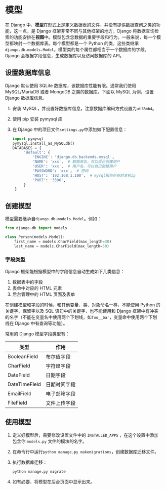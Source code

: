 # 模型

在 Django 中，**模型**在形式上是定义数据表的文件，并没有提供数据查询之类的功能，这一点，是 Django 框架非常不同与其他框架的地方，Django 将数据查询检索的功能安排在**视图**中。模型包含您数据的重要字段和行为。一般来说，每一个模型都映射一个数据库表。每个模型都是一个 Python 的类，这些类继承 `django.db.models.Model`，模型类的每个属性都相当于一个数据库的字段。Django 会根据字段信息，生成数据库以及访问数据库的 API。

## 设置数据库信息

Django 默认使用 SQLite 数据库，该数据库性能有限。通常我们使用 MySQL/MariaDB 或者 MongoDB 之类的数据库。下面以 MySQL 为例，设置 Django 数据库信息。

1. 安装 MySQL，并设置好数据库信息，注意数据库编码方式设置为`utf8mb4`。
2. 使用 pip 安装 pymysql 库
3. 在 Django 中的项目文件`settings.py`中添加如下配置信息：

   ```python
   import pymysql
   pymysql.install_as_MySQLdb()
   DATABASES = {
        'default': {
            'ENGINE': 'django.db.backends.mysql',
            'NAME': 'xxx',  # 数据库名，可以自己创建用户
            'USER': 'xxx',  # 用户名，可以自己创建用户
            'PASSWORD': 'xxx',  # 密码
            'HOST': '192.168.1.108',  # mysql服务所在的主机ip
            'PORT': '3306',
        }
    }
    ```

## 创建模型

模型需要继承自`django.db.models.Model`。例如：

```python
from django.db import models

class Person(models.Model):
    first_name = models.CharField(max_length=30)
    last_name = models.CharField(max_length=30)
```

### 字段类型

Django 框架能根据模型中的字段信息自动生成如下几类信息：

1. 数据表中的字段
1. 表单中对应的 HTML 元素
1. 后台管理中的 HTML 页面及表单

在创建模型和字段的时候，和其他变量、类、对象命名一样，不能使用 Python 的关键字、保留字以及 SQL 语句中的关键字，也不能使用和 Django 框架中有冲突的名字（不能在变量名中使用两个下划线，如`foo__bar`，变量命中使用两个下划线在 Django 中有查询等功能）。

常用的 Django 模型字段类型有：

|     类型      |     作用     |
| ------------- | ------------ |
| BooleanField  | 布尔值字段   |
| CharField     | 字符串字段   |
| DateField     | 日期字段     |
| DateTimeField | 日期时间字段 |
| EmailField    | 电子邮箱字段 |
| FileField     | 文件上传字段 |

## 使用模型

1. 定义好模型后，需要修改设置文件中的 `INSTALLED_APPS` ，在这个设置中添加包含你 `models.py` 文件的模块的名字。
2. 在命令行中运行`python manage.py makemigrations`，创建数据库迁移文件。
3. 执行数据库迁移：

   ```bash
   python manage.py migrate
   ```

4. 如有必要，将模型在后台页面中显示出来。
